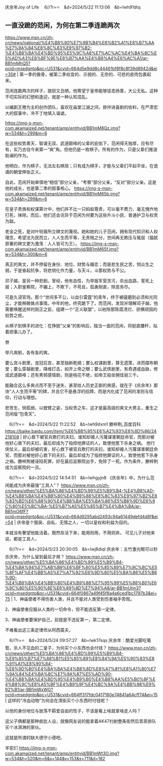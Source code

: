 庆余年Joy of Life
　6//?r=⭐　&d=2024/5/22 11:13:06　&b=lwh91dtq
## 一直没跪的范闲，为何在第二季连跪两次
https://www.msn.cn/zh-cn/news/national/%E4%B8%80%E7%9B%B4%E6%B2%A1%E8%B7%AA%E7%9A%84%E8%8C%83%E9%97%B2-%E4%B8%BA%E4%BD%95%E5%9C%A8%E7%AC%AC%E4%BA%8C%E5%AD%A3%E8%BF%9E%E8%B7%AA%E4%B8%A4%E6%AC%A1/ar-BB1mMhQ5?ocid=msedgntp&pc=U531&cvid=664d5e9dd8c44461bf8f8c8f39d8942d&ei=35#
|
第一季的傲骨，被第二季权宜的、示弱的、无奈的、可悲的皮肉包裹起来。

范闲连跪两次的样子，狼狈又丑陋。他寄望于皇帝能够惩恶扬善，大公无私。这种不切实际的幻想和逢迎，就是一种认知混乱。

以编剧王倦为主的创作团队，喜欢在庙堂江湖之间，掺拌进喜剧的佐料，在严肃宏大的叙事中，冷不丁地填入谐谑。

https://img-s-msn-com.akamaized.net/tenant/amp/entityid/BB1mM8Qz.img?w=534&h=299&m=6

在这些权势熏天、智谋无双、武道巅峰的父辈的庇佑下，范闲得天独厚，应有尽有，实乃古往今来第一“爽”角。但他仍是一枚棋子。所有的作为，只是父辈们推波助澜的作为。

他明白，作为棋子，无法左右棋局；只有成为棋手，才能与父辈们平起平坐，在诡谲的朝堂伸张正义。

自此，范闲开始审慎地“相信”部分父亲，“考察”部分父亲，“反对”部分父亲。这是他的成长，也是第二季的叙事核心。
https://img-s-msn-com.akamaized.net/tenant/amp/entityid/BB1mM65b.img?w=534&h=299&m=6

在皇子贵族和权谋算计中，他们并不比一只蚂蚁尊贵，可以毫不费力、毫无愧怍地打死，抹除。而后，他们还会诧异于范闲为何要为这些升斗小民、普通护卫与权贵为敌。

老金之死，是对叶轻眉所立碑文的蔑视。她和她的儿子范闲，拥有现代知识和人权理念，希望法为民而立，人人生而平等，无贵贱之分，世间再无欺压与冤屈（猫腻原著的碑文更为激荡：人人皆可为王）。
https://img-s-msn-com.akamaized.net/tenant/amp/entityid/BB1mM65f.img?w=534&h=300&m=6

真正的爽文，并不停留在身份、地位、财势与婚恋；而是悲生民之苦，悯众生之弱，于是奋起抗争，将悲悯化作力量，与天斗，斗那权势与不公。

邓子越，是另一种悲剧。曾经，他有血性，为举报军营贪污，杀出血路，誓死上报；入职鉴察院，不媚上，不欺下，不苟且，孤勇刚直，除恶务尽。

可是久浸官场，那个“世间多不公，以血引雷霆”的青年，终于被磋磨到必须和光同尘，才能稍微做点事情。中年的他，终究跪下了。而范闲，发现并理解邓子越，他需要唤醒这样的刚正之臣，组建一个“正义联盟”，以剜除那陈腐溃烂、骄横顽固的权势之疮。

从棋子到棋手的进化：在挣脱“父亲”的影响后，独当一面的范闲，将挺直腰杆，站着把事儿办了。

叁

举凡爽剧，各有各的爽。

要么宫斗剧里，宠冠后宫，甚至独断乾纲；要么权谋剧里，算无遗策，进而摆布朝堂；要么穿越剧里，降维打击，如开上帝之眼；要么武侠剧里，有奇遇或血脉，修成武道巅峰；还有男频感情剧，则是桃花不绝，如帝王般坐拥佳丽三千。

能融合这么多爽点而不至于迷失，甚至给人历史正剧的爽感，就在于《庆余年》那块“人人生而平等”的碑，并且它不是悬浮的招牌，而是内化成了范闲的准则与信仰，行动与理想。

悲苍生，悯孤弱，以螳臂之姿，当权贵之车，这才是最高级的爽文大男主，重生之范闲版“包青天”。

　6//?r=⭐　&d=2024/5/22 11:22:52　&b=lwh9dxm1
滕梓荆_百度百科
https://baike.baidu.com/item/%E6%BB%95%E6%A2%93%E8%8D%86/24218108
|
好心救下被官兵欺打的夫妇，谁知却被人污蔑谋害朝廷命官，而那对被他好心救下的夫妇，最后却成为了指控他罪证的人，致使他惹下杀身之祸。
他行侠仗义，最后却被坑害，好心救下被官兵欺打的夫妇，谁知却被人污蔑谋害朝廷命官，而那对被他好心救下的夫妇，最后却成为了指控他罪证的人，致使他惹下杀身之祸。滕梓荆被诬陷死罪，好在最后监察院出手，免除了一死。作为条件，滕梓荆成为监察院的一员。

　6//?r=⭐　&d=2024/5/22 14:54:51　&b=lwhgyjn8
《庆余年》中，为什么范闲能成为庆帝最强“工具人”？
https://www.msn.cn/zh-cn/news/other/%E5%BA%86%E4%BD%99%E5%B9%B4-%E4%B8%AD-%E4%B8%BA%E4%BB%80%E4%B9%88%E8%8C%83%E9%97%B2%E8%83%BD%E6%88%90%E4%B8%BA%E5%BA%86%E5%B8%9D%E6%9C%80%E5%BC%BA-%E5%B7%A5%E5%85%B7%E4%BA%BA/ar-BB1mO6fF?ocid=msedgntp&pc=U531&cvid=664d9295abd2493c94a61449defd4d8f&ei=54
|
庆帝是个狠戾、自私、无情之人，一切以皇权和利益为目的。

本就没有奢望他能活着。既然存活下来，能用则用，不用则弃。
可见儿子对他来说，都是工具人，


　6//?r=⭐　&d=2024/5/23 20:30:05　&b=lwj8diql
庆余年：五竹激光眼可以秒杀庆帝，为什么留到最后才用？
https://www.msn.cn/zh-cn/news/other/%E5%BA%86%E4%BD%99%E5%B9%B4-%E4%BA%94%E7%AB%B9%E6%BF%80%E5%85%89%E7%9C%BC%E5%8F%AF%E4%BB%A5%E7%A7%92%E6%9D%80%E5%BA%86%E5%B8%9D-%E4%B8%BA%E4%BB%80%E4%B9%88%E7%95%99%E5%88%B0%E6%9C%80%E5%90%8E%E6%89%8D%E7%94%A8/ar-BB1mUhn3?ocid=msedgntp&pc=U531&cvid=664f0867a49f45f8a4a6ced1bc1797b3&ei=75
|
1、神庙使者不得伤害人类，并且不能对人类受到伤害袖手旁观。

2、神庙使者应服从人类的一切命令，但不能违反第一定律。

3、神庙使者要保护自己，前提是不违反第一，第二定律。

不难看出这三条定律师从阿西莫夫，

　6//?r=⭐　&d=2024/5/24 09:57:27　&b=lwk17sqs
庆余年：酷爱光脚吃葡萄，杀人不见血的二皇子，为何买个小东西也会付钱？
https://www.msn.cn/zh-cn/news/other/%E5%BA%86%E4%BD%99%E5%B9%B4-%E9%85%B7%E7%88%B1%E5%85%89%E8%84%9A%E5%90%83%E8%91%A1%E8%90%84-%E6%9D%80%E4%BA%BA%E4%B8%8D%E8%A7%81%E8%A1%80%E7%9A%84%E4%BA%8C%E7%9A%87%E5%AD%90-%E4%B8%BA%E4%BD%95%E4%B9%B0%E4%B8%AA%E5%B0%8F%E4%B8%9C%E8%A5%BF%E4%B9%9F%E4%BC%9A%E4%BB%98%E9%92%B1/ar-BB1mWxWG?ocid=msedgntp&pc=U531&cvid=664ff317fdc0417180e74841a64cff74&ei=15
|
这样的“冷血动物”为何会在清街买个小东西时付钱呢？

以他的身份地位与放荡不羁爱自由的性子，不该是看上啥就拿啥走人吗？

这父子俩都是那种疯批人设，就像网友说的能拿着AK47扫射整条街然后乖乖排队买个冰淇淋的家伙。

这就是所谓的缺大德守小德吧。

羊驼们
https://img-s-msn-com.akamaized.net/tenant/amp/entityid/BB1mWt3O.img?w=534&h=520&m=6&x=144&y=153&s=711&d=182
